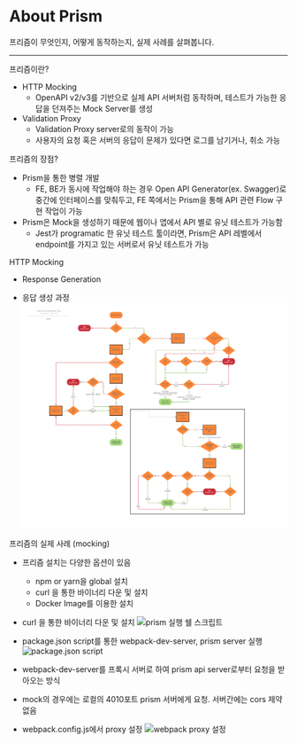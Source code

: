 # About Prism

프리즘이 무엇인지, 어떻게 동작하는지, 실제 사례를 살펴봅니다.

----

프리즘이란?

- HTTP Mocking
  - OpenAPI v2/v3를 기반으로 실제 API 서버처럼 동작하며, 테스트가 가능한 응답을 던져주는 Mock Server를 생성
- Validation Proxy
  - Validation Proxy server로의 동작이 가능
  - 사용자의 요청 혹은 서버의 응답이 문제가 있다면 로그를 남기거나, 취소 가능

프리즘의 장점?

- Prism을 통한 병렬 개발
  - FE, BE가 동시에 작업해야 하는 경우 Open API Generator(ex. Swagger)로 중간에 인터페이스를 맞춰두고, FE 쪽에서는 Prism을 통해 API 관련 Flow 구현 작업이 가능
- Prism은 Mock을 생성하기 때문에 웹이나 앱에서 API 별로 유닛 테스트가 가능함
  - Jest가 programatic 한 유닛 테스트 툴이라면, Prism은 API 레벨에서 endpoint를 가지고 있는 서버로서 유닛 테스트가 가능

HTTP Mocking

- Response Generation
  
- 응답 생성 과정
 ![response 생성 과정](https://raw.githubusercontent.com/stoplightio/prism/master/packages/http/docs/images/mock-server-dfd.png)

프리즘의 실제 사례 (mocking)

- 프리즘 설치는 다양한 옵션이 있음
  - npm or yarn을 global 설치
  - curl 을 통한 바이너리 다운 및 설치
  - Docker Image를 이용한 설치

- curl 을 통한 바이너리 다운 및 설치
![prism 실행 쉘 스크립트](https://user-images.githubusercontent.com/56418546/100434061-49448680-30df-11eb-844a-8ec0a2b80270.png)

- package.json script를 통한 webpack-dev-server, prism server 실행
![package.json script](https://user-images.githubusercontent.com/56418546/100434051-46e22c80-30df-11eb-8adc-7f8a5ad5cb0f.png)

- webpack-dev-server를 프록시 서버로 하여 prism api server로부터 요청을 받아오는 방식
- mock의 경우에는 로컬의 4010포트 prism 서버에게 요청. 서버간에는 cors 제약 없음
- webpack.config.js에서 proxy 설정
![webpack proxy 설정](https://user-images.githubusercontent.com/56418546/100433479-7f353b00-30de-11eb-950b-dc730b1b06a1.png)
